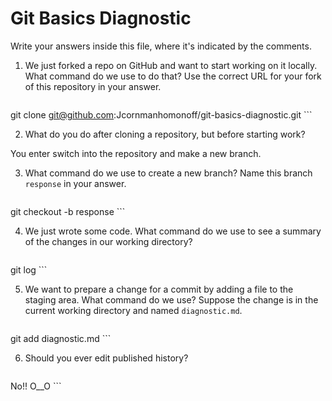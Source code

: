 # Git Basics Diagnostic

Write your answers inside this file, where it's indicated by the comments.

1.  We just forked a repo on GitHub and want to start working on it locally.
    What command do we use to do that? Use the correct URL for your fork of this
    repository in your answer.

    ```sh
git clone git@github.com:Jcornmanhomonoff/git-basics-diagnostic.git    ```

2.  What do you do after cloning a repository, but before starting work?

You enter switch into the repository and make a new branch. 

3.  What command do we use to create a new branch? Name this branch `response`
    in your answer.

    ```sh
  git checkout -b response
    ```

4.  We just wrote some code. What command do we use to see a summary of the
    changes in our working directory?

    ```sh
git log    ```

5.  We want to prepare a change for a commit by adding a file to the staging
    area. What command do we use? Suppose the change is in the current working
    directory and named `diagnostic.md`.

    ```sh
git add diagnostic.md    ```

6.  Should you ever edit published history?

    ```sh
No!! O__O    ```
